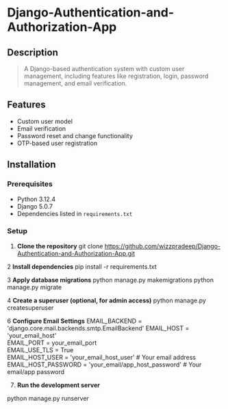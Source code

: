 # Django-Authentication-and-Authorization-App

## Description
> A Django-based authentication system with custom user management, including features like registration, login, password management, and email verification.

## Features
- Custom user model
- Email verification
- Password reset and change functionality
- OTP-based user registration

## Installation

### Prerequisites
- Python 3.12.4
- Django 5.0.7
- Dependencies listed in `requirements.txt`

### Setup
1. **Clone the repository**
   git clone https://github.com/wizzpradeep/Django-Authentication-and-Authorization-App.git

 2 **Install dependencies**
    pip install -r requirements.txt

 3 **Apply database migrations**
  python manage.py makemigrations
  python manage.py migrate

4 **Create a superuser (optional, for admin access)**
python manage.py createsuperuser

6 **Configure Email Settings**
    EMAIL_BACKEND = 'django.core.mail.backends.smtp.EmailBackend'
    EMAIL_HOST = 'your_email_host'  
    EMAIL_PORT = your_email_port    
    EMAIL_USE_TLS = True           
    EMAIL_HOST_USER = 'your_email_host_user'  # Your email address
    EMAIL_HOST_PASSWORD = 'your_email/app_host_password'  # Your email/app password
    
 7. **Run the development server**

  python manage.py runserver
  


